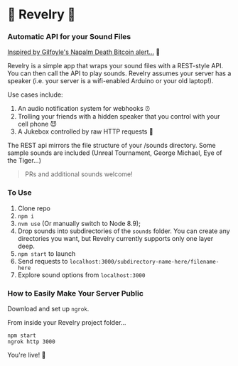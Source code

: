 # :loudspeaker: Revelry :loudspeaker:
### Automatic API for your Sound Files

[Inspired by Gilfoyle's Napalm Death Bitcoin alert...](https://www.youtube.com/watch?v=ybGOT4d2Hs8) :metal:

Revelry is a simple app that wraps your sound files with a REST-style API. You can then call the API to play sounds. Revelry assumes your server has a speaker (i.e. your server is a wifi-enabled Arduino or your old laptop!).

Use cases include:
1. An audio notification system for webhooks :alarm_clock:
2. Trolling your friends with a hidden speaker that you control with your cell phone :smiling_imp:
3. A Jukebox controlled by raw HTTP requests :musical_note:

The REST api mirrors the file structure of your /sounds directory. Some sample sounds are included (Unreal Tournament, George Michael, Eye of the Tiger...)

> PRs and additional sounds welcome!

### To Use
1. Clone repo
2. ```npm i```
3. ```nvm use``` (Or manually switch to Node 8.9);
4. Drop sounds into subdirectories of the `sounds` folder. You can create any directories you want, but Revelry currently supports only one layer deep.
3. ```npm start``` to launch
4. Send requests to ```localhost:3000/subdirectory-name-here/filename-here```
5. Explore sound options from ```localhost:3000```

### How to Easily Make Your Server Public
Download and set up `ngrok`.

From inside your Revelry project folder...
```
npm start
ngrok http 3000
```

You're live! :clap:
